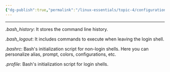 ```yaml
---
{"dg-publish":true,"permalink":"/linux-essentials/topic-4/configuration-files-in-home/"}
---
```


---
_.bash_history_: It stores the command line history.

_.bash_logout_: It includes commands to execute when leaving the login shell.

_.bashrc_: Bash's initialization script for non-login shells. Here you can personalize alias, prompt, colors, configurations, etc.

_.profile_: Bash's initialization script for login shells.

